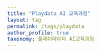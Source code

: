```yaml
---
title: "Playdata AI 교육과정"
layout: tag
permalink: /tags/playdata
author_profile: true
taxonomy: 플레이데이터 AI교육과정
---
```

